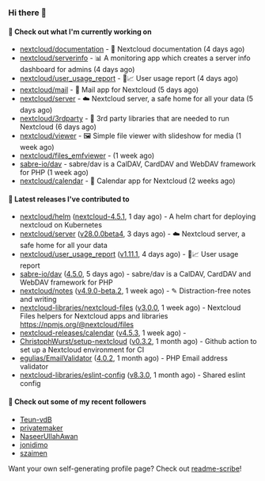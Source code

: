 ### Hi there 👋

#### 👷 Check out what I'm currently working on

- [nextcloud/documentation](https://github.com/nextcloud/documentation) - 📘 Nextcloud documentation (4 days ago)
- [nextcloud/serverinfo](https://github.com/nextcloud/serverinfo) - 📊 A monitoring app which creates a server info dashboard for admins (4 days ago)
- [nextcloud/user_usage_report](https://github.com/nextcloud/user_usage_report) - 👱📈 User usage report (4 days ago)
- [nextcloud/mail](https://github.com/nextcloud/mail) - 💌 Mail app for Nextcloud (5 days ago)
- [nextcloud/server](https://github.com/nextcloud/server) - ☁️ Nextcloud server, a safe home for all your data (5 days ago)
- [nextcloud/3rdparty](https://github.com/nextcloud/3rdparty) - :battery: 3rd party libraries that are needed to run Nextcloud (6 days ago)
- [nextcloud/viewer](https://github.com/nextcloud/viewer) - 🖼 Simple file viewer with slideshow for media (1 week ago)
- [nextcloud/files_emfviewer](https://github.com/nextcloud/files_emfviewer) -  (1 week ago)
- [sabre-io/dav](https://github.com/sabre-io/dav) - sabre/dav is a CalDAV, CardDAV and WebDAV framework for PHP (1 week ago)
- [nextcloud/calendar](https://github.com/nextcloud/calendar) - 📆 Calendar app for Nextcloud (2 weeks ago)

#### 🔭 Latest releases I've contributed to

- [nextcloud/helm](https://github.com/nextcloud/helm) ([nextcloud-4.5.1](https://github.com/nextcloud/helm/releases/tag/nextcloud-4.5.1), 1 day ago) - A helm chart for deploying nextcloud on Kubernetes
- [nextcloud/server](https://github.com/nextcloud/server) ([v28.0.0beta4](https://github.com/nextcloud/server/releases/tag/v28.0.0beta4), 3 days ago) - ☁️ Nextcloud server, a safe home for all your data
- [nextcloud/user_usage_report](https://github.com/nextcloud/user_usage_report) ([v1.11.1](https://github.com/nextcloud/user_usage_report/releases/tag/v1.11.1), 4 days ago) - 👱📈 User usage report
- [sabre-io/dav](https://github.com/sabre-io/dav) ([4.5.0](https://github.com/sabre-io/dav/releases/tag/4.5.0), 5 days ago) - sabre/dav is a CalDAV, CardDAV and WebDAV framework for PHP
- [nextcloud/notes](https://github.com/nextcloud/notes) ([v4.9.0-beta.2](https://github.com/nextcloud/notes/releases/tag/v4.9.0-beta.2), 1 week ago) - ✎ Distraction-free notes and writing
- [nextcloud-libraries/nextcloud-files](https://github.com/nextcloud-libraries/nextcloud-files) ([v3.0.0](https://github.com/nextcloud-libraries/nextcloud-files/releases/tag/v3.0.0), 1 week ago) - Nextcloud Files helpers for Nextcloud apps and libraries https://npmjs.org/@nextcloud/files
- [nextcloud-releases/calendar](https://github.com/nextcloud-releases/calendar) ([v4.5.3](https://github.com/nextcloud-releases/calendar/releases/tag/v4.5.3), 1 week ago) - 
- [ChristophWurst/setup-nextcloud](https://github.com/ChristophWurst/setup-nextcloud) ([v0.3.2](https://github.com/ChristophWurst/setup-nextcloud/releases/tag/v0.3.2), 1 month ago) - Github action to set up a Nextcloud environment for CI
- [egulias/EmailValidator](https://github.com/egulias/EmailValidator) ([4.0.2](https://github.com/egulias/EmailValidator/releases/tag/4.0.2), 1 month ago) - PHP Email address validator
- [nextcloud-libraries/eslint-config](https://github.com/nextcloud-libraries/eslint-config) ([v8.3.0](https://github.com/nextcloud-libraries/eslint-config/releases/tag/v8.3.0), 1 month ago) - Shared eslint config

#### 👯 Check out some of my recent followers

- [Teun-vdB](https://github.com/Teun-vdB)
- [privatemaker](https://github.com/privatemaker)
- [NaseerUllahAwan](https://github.com/NaseerUllahAwan)
- [jonidimo](https://github.com/jonidimo)
- [szaimen](https://github.com/szaimen)

Want your own self-generating profile page? Check out [readme-scribe](https://github.com/muesli/readme-scribe)!
